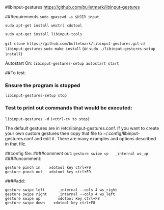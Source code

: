 #libinput-gestures
https://github.com/bulletmark/libinput-gestures


##Requirements
`sudo gpasswd -a $USER input`

`sudo apt-get install wmctrl xdotool`

`sudo apt-get install libinput-tools`

`git clone https://github.com/bulletmark/libinput-gestures.git`
`cd libinput-gestures`
`sudo make install` (or `sudo ./libinput-gestures-setup install`)

Autostart On:
`libinput-gestures-setup autostart start`

##To test:
### Ensure the program is stopped
`libinput-gestures-setup stop`
### Test to print out commands that would be executed:
`libinput-gestures -d`
`(<ctrl-c> to stop)`

The default gestures are in /etc/libinput-gestures.conf. If you want to create your own custom gestures then copy that file to ~/.config/libinput-gestures.conf and edit it. There are many examples and options described in that file.

##config file:
####comment out:
`gesture swipe up	_internal ws_up`
####uncomment:
```
gesture pinch in	xdotool key ctrl+F9
gesture pinch out	xdotool key ctrl+F9
```
####add:
```
gesture swipe left		_internal --cols 4 ws_right
gesture swipe right		_internal --cols 4 ws_left
gesture swipe up	    xdotool key ctrl+F8
gesture swipe down	  xdotool key ctrl+F8
```
